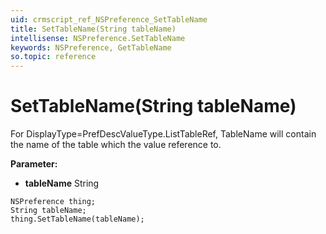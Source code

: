 ```yaml
---
uid: crmscript_ref_NSPreference_SetTableName
title: SetTableName(String tableName)
intellisense: NSPreference.SetTableName
keywords: NSPreference, GetTableName
so.topic: reference
---
```


# SetTableName(String tableName)

For DisplayType=PrefDescValueType.ListTableRef, TableName will contain the name of the table which the value reference to.

**Parameter:** 
 - **tableName** String

```crmscript
NSPreference thing;
String tableName;
thing.SetTableName(tableName);
```

